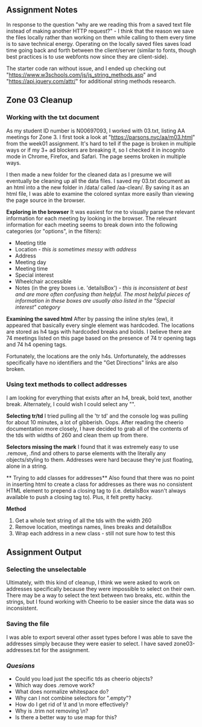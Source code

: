 ## Assignment Notes
In response to the question "why are we reading this from a saved text file instead of making another HTTP request?" - I think that the reason we save the files locally rather than working on them while calling to them every time is to save technical energy. Operating on the locally saved files saves load time going back and forth between the client/server (similar to fonts, though best practices is to use webfonts now since they are client-side).

The starter code ran without issue, and I ended up checking out "https://www.w3schools.com/js/js_string_methods.asp" and "https://api.jquery.com/attr/" for additional string methods research.

## Zone 03 Cleanup
### Working with the txt document
As my student ID number is N00697093, I worked with 03.txt, listing AA meetings for Zone 3. 
I first took a look at "https://parsons.nyc/aa/m03.html" from the week01 assignment. It's hard to tell if the page is broken in multiple ways or if my 3+ ad blockers are breaking it, so I checked it in incognito mode in Chrome, Firefox, and Safari. The page seems broken in multiple ways.

I then made a new folder for the cleaned data as I presume we will eventually be cleaning up all the data files. I saved my 03.txt document as an html into a the new folder in /data/ called /aa-clean/. By saving it as an html file, I was able to examine the colored syntax more easily than viewing the page source in the browser. 

**Exploring in the browser**
It was easiest for me to visually parse the relevant information for each meeting by looking in the browser. The relevant information for each meeting seems to break down into the following categories (or "options", in the filters):
- Meeting title
- Location *- this is sometimes messy with address*
- Address
- Meeting day
- Meeting time
- Special interest
- Wheelchair accessible
- Notes (in the grey boxes i.e. 'detailsBox') *- this is inconsistent at best and are more often confusing than helpful. The most helpful pieces of information in these boxes are usually also listed in the "Special interest" category*

**Examining the saved html**
After by passing the inline styles (ew), it appeared that basically every single element was hardcoded. The locations are stored as h4 tags with hardcoded breaks and bolds. I believe there are 74 meetings listed on this page based on the presence of 74 tr opening tags and 74 h4 opening tags.

Fortunately, the locations are the only h4s. Unfortunately, the addresses specifically have no identifiers and the "Get Directions" links are also broken.

### Using text methods to collect addresses
I am looking for everything that exists after an h4, break, bold text, another break. Alternately, I could wish I could select any "<td style="border-bottom:1px solid #e3e3e3; width:260px" valign="top">".

**Selecting tr/td**
I tried pulling all the 'tr td' and the console log was pulling for about 10 minutes, a lot of gibberish. Oops. After reading the cheerio documentation more closely, I have decided to grab all of the contents of the tds with widths of 260 and clean them up from there.

**Selectors missing the mark**
I found that it was extremely easy to use .remove, .find and others to parse elements with the literally any objects/styling to them. Addresses were hard because they're just floating, alone in a string.

** Trying to add classes for addresses**
Also found that there was no point in inserting html to create a class for addresses as there was no consistent HTML element to prepend a closing tag to (i.e. detailsBox wasn't always available to push a closing tag to). Plus, it felt pretty hacky.

**Method**
1. Get a whole text string of all the tds with the width 260
2. Remove location, meetings names, lines breaks and detailsBox
3. Wrap each address in a new class - still not sure how to test this

## Assignment Output
### Selecting the unselectable
Ultimately, with this kind of cleanup, I think we were asked to work on addresses specifically because they were impossible to select on their own. There may be a way to select the text between two breaks, etc. within the strings, but I found working with Cheerio to be easier since the data was so inconsistent.

### Saving the file
I was able to export several other asset types before I was able to save the addresses simply because they were easier to select. I have saved zone03-addresses.txt for the assignment.

### *Quesions*
- Could you load just the specific tds as cheerio objects?
- Which way does .remove work?
- What does normalize whitespace do?
- Why can I not combine selectors for ".empty"?
- How do I get rid of \t and \n more effectively?
- Why is .trim not removing \n?
- Is there a better way to use map for this?
